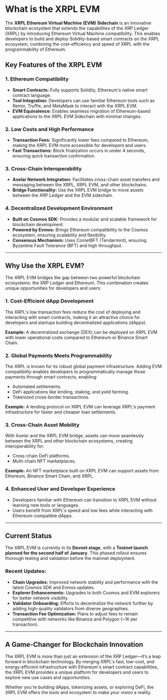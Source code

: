 # What is the XRPL EVM

The **XRPL Ethereum Virtual Machine (EVM) Sidechain** is an innovative blockchain ecosystem that extends the capabilities of the XRP Ledger (XRPL) by introducing Ethereum Virtual Machine compatibility. This enables developers to build and deploy Solidity-based smart contracts on the XRPL ecosystem, combining the cost-efficiency and speed of XRPL with the programmability of Ethereum.

## Key Features of the XRPL EVM

### 1. Ethereum Compatibility

- **Smart Contracts:** Fully supports Solidity, Ethereum's native smart contract language.
- **Tool Integration:** Developers can use familiar Ethereum tools such as Remix, Truffle, and MetaMask to interact with the XRPL EVM.
- **EVM Equivalence:** Enables seamless migration of Ethereum-based applications to the XRPL EVM Sidechain with minimal changes.

### 2. Low Costs and High Performance

- **Transaction Fees:** Significantly lower fees compared to Ethereum, making the XRPL EVM more accessible for developers and users.
- **Fast Transactions:** Block finalization occurs in under 4 seconds, ensuring quick transaction confirmation.

### 3. Cross-Chain Interoperability

- **Axelar Network Integration:** Facilitates cross-chain asset transfers and messaging between the XRPL, XRPL EVM, and other blockchains.
- **Bridge Functionality:** Use the XRPL EVM bridge to move assets between the XRP Ledger and the EVM sidechain.

### 4. Decentralized Development Environment

- **Built on Cosmos SDK:** Provides a modular and scalable framework for blockchain development.
- **Powered by Evmos:** Brings Ethereum compatibility to the Cosmos ecosystem, ensuring scalability and flexibility.
- **Consensus Mechanism:** Uses CometBFT (Tendermint), ensuring Byzantine Fault Tolerance (BFT) and high throughput.

---

## Why Use the XRPL EVM?

The XRPL EVM bridges the gap between two powerful blockchain ecosystems: the XRP Ledger and Ethereum. This combination creates unique opportunities for developers and users:

### 1. Cost-Efficient dApp Development

The XRPL's low transaction fees reduce the cost of deploying and interacting with smart contracts, making it an attractive choice for developers and startups building decentralized applications (dApps).

**Example:** A decentralized exchange (DEX) can be deployed on XRPL EVM with lower operational costs compared to Ethereum or Binance Smart Chain.

### 2. Global Payments Meets Programmability

The XRPL is known for its robust global payment infrastructure. Adding EVM compatibility enables developers to programmatically manage those payments through smart contracts, enabling:

- Automated settlements.
- DeFi applications like lending, staking, and yield farming.
- Tokenized cross-border transactions.

**Example:** A lending protocol on XRPL EVM can leverage XRPL's payment infrastructure for faster and cheaper loan settlements.

### 3. Cross-Chain Asset Mobility

With Axelar and the XRPL EVM bridge, assets can move seamlessly between the XRPL and other blockchain ecosystems, creating interoperability for:

- Cross-chain DeFi platforms.
- Multi-chain NFT marketplaces.

**Example:** An NFT marketplace built on XRPL EVM can support assets from Ethereum, Binance Smart Chain, and XRPL.

### 4. Enhanced User and Developer Experience

- Developers familiar with Ethereum can transition to XRPL EVM without learning new tools or languages.
- Users benefit from XRPL's speed and low fees while interacting with Ethereum-compatible dApps.

---

## Current Status

The XRPL EVM is currently in its **Devnet stage**, with a **Testnet launch planned for the second half of January**. This phased rollout ensures thorough testing and validation before the mainnet deployment.

### Recent Updates:

- **Chain Upgrades:** Improved network stability and performance with the latest Cosmos SDK and Evmos updates.
- **Explorer Enhancements:** Upgrades to both Cosmos and EVM explorers for better network visibility.
- **Validator Onboarding:** Efforts to decentralize the network further by adding high-quality validators from diverse geographies.
- **Transaction Fee Optimization:** Plans to adjust fees to remain competitive with networks like Binance and Polygon (~1¢ per transaction).

---

## A Game-Changer for Blockchain Innovation

The XRPL EVM is more than just an extension of the XRP Ledger—it’s a leap forward in blockchain technology. By merging XRPL's fast, low-cost, and energy-efficient infrastructure with Ethereum's smart contract capabilities, the XRPL EVM provides a unique platform for developers and users to explore new use cases and opportunities.

Whether you're building dApps, tokenizing assets, or exploring DeFi, the XRPL EVM offers the tools and ecosystem to make your vision a reality.
